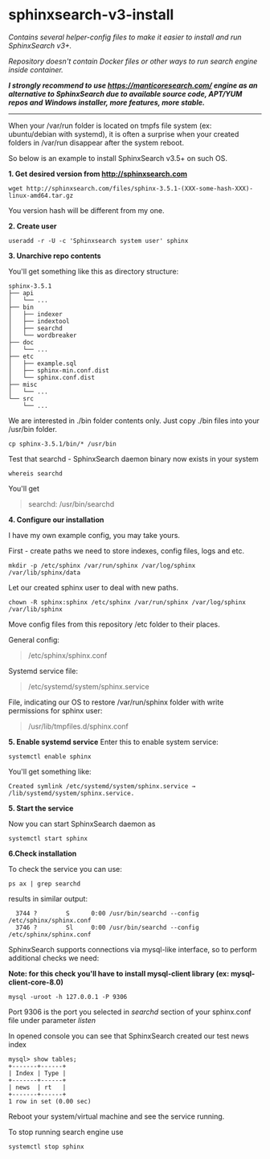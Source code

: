 # sphinxsearch-v3-install
 
 *Contains several helper-config files to make it easier to install and run SphinxSearch v3+.*

 *Repository doesn't contain Docker files or other ways to run search engine inside container.*

 ***I strongly recommend to use https://manticoresearch.com/ engine as an alternative to SphinxSearch due to 
 available source code, APT/YUM repos and Windows installer, more features, more stable.***

---

When your /var/run folder is located on tmpfs file system (ex: ubuntu/debian with systemd), it is often a surprise 
when your created folders in /var/run disappear after the system reboot. 

So below is an example to install SphinxSearch v3.5+ on such OS.

 **1. Get desired version from http://sphinxsearch.com**

```shell
wget http://sphinxsearch.com/files/sphinx-3.5.1-(XXX-some-hash-XXX)-linux-amd64.tar.gz
```

You version hash will be different from my one.

 **2. Create user**

```shell
useradd -r -U -c 'Sphinxsearch system user' sphinx
```

 **3. Unarchive repo contents**
 
 You'll get something like this as directory structure:
 
 ```text
sphinx-3.5.1
├── api
│   └── ...
├── bin
│   ├── indexer
│   ├── indextool
│   ├── searchd
│   └── wordbreaker
├── doc
│   └── ...
├── etc
│   ├── example.sql
│   ├── sphinx-min.conf.dist
│   └── sphinx.conf.dist
├── misc
│   └── ...
└── src
     └── ...
```
 We are interested in ./bin folder contents only. Just copy ./bin files into your /usr/bin folder.
 
 ```shell
 cp sphinx-3.5.1/bin/* /usr/bin
 ```
 
 Test that searchd - SphinxSearch daemon binary now exists in your system
 
 ```shell
 whereis searchd
 ```
 
 You'll get 
 
> searchd: /usr/bin/searchd

**4. Configure our installation**

I have my own example config, you may take yours.

First - create paths we need to store indexes, config files, logs and etc.

```shell
mkdir -p /etc/sphinx /var/run/sphinx /var/log/sphinx /var/lib/sphinx/data
```

Let our created sphinx user to deal with new paths.

```shell
chown -R sphinx:sphinx /etc/sphinx /var/run/sphinx /var/log/sphinx /var/lib/sphinx
```

Move config files from this repository /etc folder to their places.

General config:
> /etc/sphinx/sphinx.conf

Systemd service file:
> /etc/systemd/system/sphinx.service

File, indicating our OS to restore /var/run/sphinx folder with write permissions for sphinx user:
> /usr/lib/tmpfiles.d/sphinx.conf
 
**5. Enable systemd service**
 Enter this to enable system service:
 
```shell
systemctl enable sphinx
```
 
 You'll get something like:
```text
Created symlink /etc/systemd/system/sphinx.service → /lib/systemd/system/sphinx.service.
```
 
**5. Start the service**

Now you can start SphinxSearch daemon as

```shell
systemctl start sphinx
```

**6.Check installation**

To check the service you can use:

```shell
ps ax | grep searchd
```

results in similar output:

```text
  3744 ?        S      0:00 /usr/bin/searchd --config /etc/sphinx/sphinx.conf
  3746 ?        Sl     0:00 /usr/bin/searchd --config /etc/sphinx/sphinx.conf
```

SphinxSearch supports connections via mysql-like interface, so to perform additional checks we need:

**Note: for this check you'll have to install mysql-client library (ex: mysql-client-core-8.0)**

```shell
mysql -uroot -h 127.0.0.1 -P 9306
```

Port 9306 is the port you selected in _searchd_ section of your sphinx.conf file under parameter _listen_


In opened console you can see that SphinxSearch created our test news index

```test
mysql> show tables;
+-------+------+
| Index | Type |
+-------+------+
| news  | rt   |
+-------+------+
1 row in set (0.00 sec)
```

Reboot your system/virtual machine and see the service running.

To stop running search engine use

```shell
systemctl stop sphinx
```

